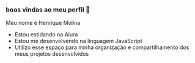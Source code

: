 ### boas vindas ao meu perfil 💙
Meu nome é Henrique Molina 
- Estou estidando na Alura
- Estou me desenvolvendo na linguagem JavaScript
- Utilizo esse espaço para minha organização e compartilhamento dos meus projetos desenvolvidos
